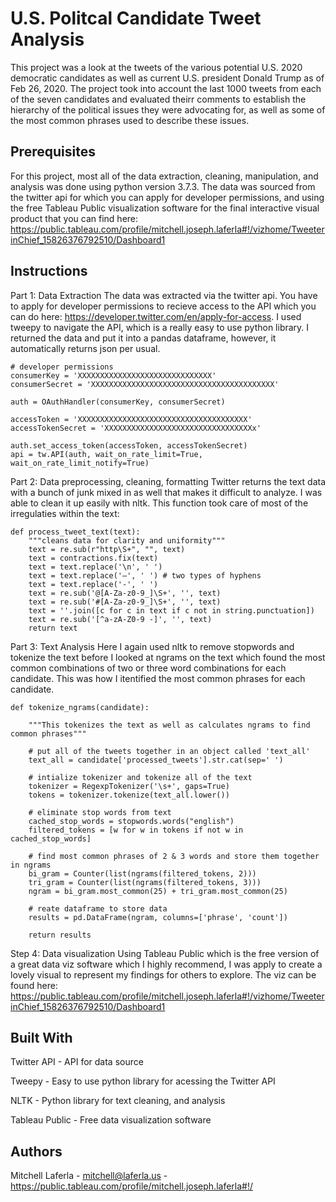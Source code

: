 # U.S. Politcal Candidate Tweet Analysis

This project was a look at the tweets of the various potential U.S. 2020 democratic candidates as well as current U.S. president Donald Trump as of Feb 26, 2020. The project took into account the last 1000 tweets from each of the seven candidates and evaluated theirr comments to establish the hierarchy of the political issues they were advocating for, as well as some of the most common phrases used to describe these issues.

## Prerequisites

For this project, most all of the data extraction, cleaning, manipulation, and analysis was done using python version 3.7.3. The data was sourced from the twitter api for which you can apply for developer permissions, and using the free Tableau Public visualization software for the final interactive visual product that you can find here: https://public.tableau.com/profile/mitchell.joseph.laferla#!/vizhome/TweeterinChief_15826376792510/Dashboard1

## Instructions

Part 1: Data Extraction
The data was extracted via the twitter api. You have to apply for developer permissions to recieve access to the API which you can do here: https://developer.twitter.com/en/apply-for-access. I used tweepy to navigate the API, which is a really easy to use python library. I returned the data and put it into a pandas dataframe, however, it automatically returns json per usual. 

```
# developer permissions
consumerKey = 'XXXXXXXXXXXXXXXXXXXXXXXXXXXXXX'
consumerSecret = 'XXXXXXXXXXXXXXXXXXXXXXXXXXXXXXXXXXXXXXXXX'

auth = OAuthHandler(consumerKey, consumerSecret)

accessToken = 'XXXXXXXXXXXXXXXXXXXXXXXXXXXXXXXXXXXXXX'
accessTokenSecret = 'XXXXXXXXXXXXXXXXXXXXXXXXXXXXXXXXXx'

auth.set_access_token(accessToken, accessTokenSecret)
api = tw.API(auth, wait_on_rate_limit=True, wait_on_rate_limit_notify=True)
```

Part 2: Data preprocessing, cleaning, formatting
Twitter returns the text data with a bunch of junk mixed in as well that makes it difficult to analyze. I was able to clean it up easily with nltk. This function took care of most of the irregulaties within the text:


```
def process_tweet_text(text):
    """cleans data for clarity and uniformity"""
    text = re.sub(r"http\S+", "", text)
    text = contractions.fix(text)
    text = text.replace('\n', ' ')
    text = text.replace('—', ' ') # two types of hyphens
    text = text.replace('-', ' ')
    text = re.sub('@[A-Za-z0-9_]\S+', '', text)
    text = re.sub('#[A-Za-z0-9_]\S+', '', text)
    text = ''.join([c for c in text if c not in string.punctuation])
    text = re.sub('[^a-zA-Z0-9 -]', '', text)
    return text
```

Part 3: Text Analysis
Here I again used nltk to remove stopwords and tokenize the text before I looked at ngrams on the text which found the most common combinations of two or three word combinations for each candidate. This was how I itentified the most common phrases for each candidate. 


```
def tokenize_ngrams(candidate):
    
    """This tokenizes the text as well as calculates ngrams to find common phrases"""
    
    # put all of the tweets together in an object called 'text_all'
    text_all = candidate['processed_tweets'].str.cat(sep=' ')

    # intialize tokenizer and tokenize all of the text
    tokenizer = RegexpTokenizer('\s+', gaps=True)
    tokens = tokenizer.tokenize(text_all.lower())

    # eliminate stop words from text
    cached_stop_words = stopwords.words("english")
    filtered_tokens = [w for w in tokens if not w in cached_stop_words] 
    
    # find most common phrases of 2 & 3 words and store them together in ngrams
    bi_gram = Counter(list(ngrams(filtered_tokens, 2)))
    tri_gram = Counter(list(ngrams(filtered_tokens, 3)))
    ngram = bi_gram.most_common(25) + tri_gram.most_common(25)

    # reate dataframe to store data
    results = pd.DataFrame(ngram, columns=['phrase', 'count'])
    
    return results
```
Step 4: Data visualization 
Using Tableau Public which is the free version of a great data viz software which I highly recommend, I was apply to create a lovely visual to represent my findings for others to explore. The viz can be found here: https://public.tableau.com/profile/mitchell.joseph.laferla#!/vizhome/TweeterinChief_15826376792510/Dashboard1


## Built With
Twitter API - API for data source

Tweepy - Easy to use python library for acessing the Twitter API

NLTK - Python library for text cleaning, and analysis

Tableau Public - Free data visualization software

## Authors
Mitchell Laferla - mitchell@laferla.us - https://public.tableau.com/profile/mitchell.joseph.laferla#!/
